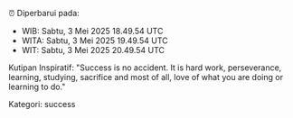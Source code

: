 ⏰ Diperbarui pada:
- WIB: Sabtu, 3 Mei 2025 18.49.54 UTC
- WITA: Sabtu, 3 Mei 2025 19.49.54 UTC
- WIT: Sabtu, 3 Mei 2025 20.49.54 UTC

Kutipan Inspiratif:
"Success is no accident. It is hard work, perseverance, learning, studying, sacrifice and most of all, love of what you are doing or learning to do."


Kategori: success

